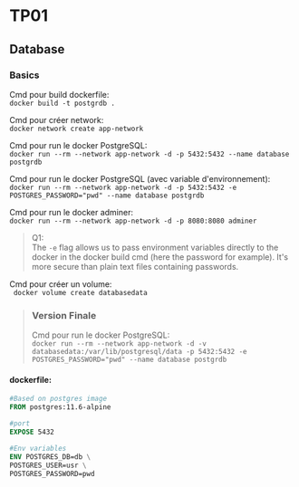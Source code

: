 # TP01

## Database

### Basics

Cmd pour build dockerfile:  
`docker build -t postgrdb .`

Cmd pour créer network:  
`docker network create app-network`

Cmd pour run le docker PostgreSQL:  
`docker run --rm --network app-network -d -p 5432:5432 --name database postgrdb`

Cmd pour run le docker PostgreSQL (avec variable d'environnement):  
`docker run --rm --network app-network -d -p 5432:5432 -e POSTGRES_PASSWORD="pwd" --name database postgrdb`

Cmd pour run le docker adminer:  
`docker run --rm --network app-network -d -p 8080:8080 adminer`

>Q1:  
The `-e` flag allows us to pass environment variables directly to the docker in the docker build cmd (here the password for example). It's more secure than plain text files containing passwords.

Cmd pour créer un volume:  
` docker volume create databasedata`

>### Version Finale  
>  
>Cmd pour run le docker PostgreSQL:  
`docker run --rm --network app-network -d -v databasedata:/var/lib/postgresql/data -p 5432:5432 -e POSTGRES_PASSWORD="pwd" --name database postgrdb`


#### dockerfile:
```dockerfile
#Based on postgres image
FROM postgres:11.6-alpine

#port
EXPOSE 5432

#Env variables
ENV POSTGRES_DB=db \
POSTGRES_USER=usr \
POSTGRES_PASSWORD=pwd
```

